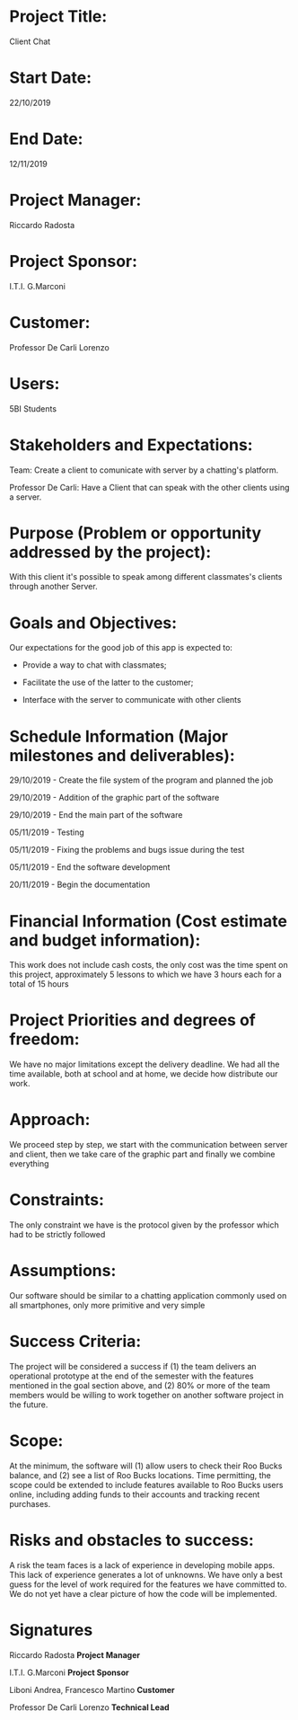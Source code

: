 
# **Project Title:**
Client Chat

# **Start Date:**
22/10/2019

# **End Date:**
12/11/2019

# **Project Manager:**
Riccardo Radosta

# **Project Sponsor:**
I.T.I. G.Marconi

# **Customer:**
Professor De Carli Lorenzo

# **Users:**
5BI Students

# **Stakeholders and Expectations:**

Team: Create a client to comunicate with server by a chatting's platform.

Professor De Carli: Have a Client that can speak with the other clients using a server.

# **Purpose (Problem or opportunity addressed by the project)**:
With this client it's possible to speak among different classmates's clients through another Server.

# **Goals and Objectives**:
Our expectations for the good job of this app is expected to:
* Provide a way to chat with classmates;

* Facilitate the use of the latter to the customer;

* Interface with the server to communicate with other clients

# **Schedule Information (Major milestones and deliverables)**:

29/10/2019 - Create the file system of the program and planned the job

29/10/2019 - Addition of the graphic part of the software

29/10/2019 - End the main part of the software

05/11/2019 - Testing

05/11/2019 - Fixing the problems and bugs issue during the test

05/11/2019 - End the software development

20/11/2019 - Begin the documentation

# **Financial Information (Cost estimate and budget information)**:
This work does not include cash costs, the only cost was the time spent on this project,  approximately 5 lessons to which we have 3 hours each for a total of 15 hours

# **Project Priorities and degrees of freedom:**
We have no major limitations except the delivery deadline. We had all the time available, both at school and at home, we decide how distribute our work.

# **Approach:**
We proceed step by step, we start with the communication between server and client, then we take care of the graphic part and finally we combine everything

# **Constraints**:
The only constraint we have is the protocol given by the professor which had to be strictly followed

# **Assumptions**:
Our software should be similar to a chatting application commonly used on all smartphones, only more primitive and very simple

# **Success Criteria**:
The project will be considered a success if (1) the team delivers an operational prototype at the end of the semester with the features mentioned in the goal section above, and (2) 80% or more of the team members would be willing to work together on another software project in the future.

# **Scope**:
At the minimum, the software will (1) allow users to check their Roo Bucks balance, and (2) see a list of Roo Bucks locations.  Time permitting, the scope could be extended to include features available to Roo Bucks users online, including adding funds to their accounts and tracking recent purchases.

# **Risks and obstacles to success**:  
A risk the team faces is a lack of experience in developing mobile apps.  This lack of experience generates a lot of unknowns.  We have  only a best guess for the level of work required for the features we have committed to.  We do not yet have a clear picture of how the code will be implemented.

# **Signatures**
Riccardo Radosta
**Project Manager**

I.T.I. G.Marconi
**Project Sponsor**

Liboni Andrea, Francesco Martino
**Customer**

Professor De Carli Lorenzo
**Technical Lead**
